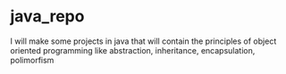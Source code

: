 # java_repo
I will make some projects in java that will contain the principles of object oriented programming like abstraction, inheritance, encapsulation, polimorfism
